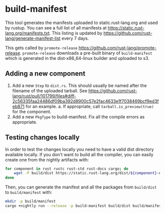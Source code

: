 # build-manifest

This tool generates the manifests uploaded to static.rust-lang.org and used by rustup.
You can see a full list of all manifests at <https://static.rust-lang.org/manifests.txt>.
This listing is updated by <https://github.com/rust-lang/generate-manifest-list> every 7 days.

This gets called by `promote-release` <https://github.com/rust-lang/promote-release>. `promote-release` downloads a pre-built binary of `build-manifest` which is generated in the dist-x86_64-linux builder and uploaded to s3.

## Adding a new component

1. Add a new `Step` to `dist.rs`. This should usually be named after the filename of the uploaded tarball. See https://github.com/rust-lang/rust/pull/101799/files#diff-2c56335faa24486df09ba392d8900c57e2fac4633e1f7038469bcf9ed3feb871 for an example.
    a. If appropriate, call `tarball.is_preview(true)` for the component.
2. Add a new `PkgType` to build-manifest. Fix all the compile errors as appropriate.

## Testing changes locally

In order to test the changes locally you need to have a valid dist directory
available locally. If you don't want to build all the compiler, you can easily
create one from the nightly artifacts with:

```sh
for component in rust rustc rust-std rust-docs cargo; do
    wget -P build/dist https://static.rust-lang.org/dist/${component}-nightly-x86_64-unknown-linux-gnu.tar.gz
done
```

Then, you can generate the manifest and all the packages from `build/dist` to
`build/manifest` with:

```sh
mkdir -p build/manifest
cargo +nightly run --release -p build-manifest build/dist build/manifest 1970-01-01 http://example.com nightly
```

